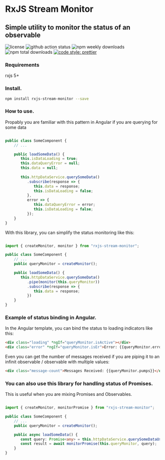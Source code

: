 # RxJS Stream Monitor
## Simple utility to monitor the status of an observable


![license](https://img.shields.io/github/license/ehog90/rxjs-stream-monitor)
![github action status](https://github.com/ehog90/rxjs-stream-monitor/actions/workflows/push-actions.yml/badge.svg?branch=main)
![npm weekly downloads](https://img.shields.io/npm/dw/rxjs-stream-monitor)
![npm total downloads](https://img.shields.io/npm/dt/rxjs-stream-monitor)
[![code style: prettier](https://img.shields.io/badge/code_style-prettier-ff69b4.svg?style=flat-square)](https://github.com/prettier/prettier)

### Requirements

rxjs 5+

### Install.

```bash
npm install rxjs-stream-monitor --save

```

### How to use.

Propably you are familiar with this pattern in Angular if you are querying for some data

```typescript

public class SomeComponent {
    // ...

    public loadSomeData() {
       this.isDataLoading = true;
       this.dataQueryError = null;
       this.data = null;
       
       this.httpDataService.querySomeData()
          .subscribe(response => {
             this.data = response;
             this.isDataLoading = false;
          }, 
          error => {
             this.dataQueryError = error;
             this.isDataLoading = false;
          });
    }
}

```

With this library, you can simplify the status monitoring like this:

```typescript

import { createMonitor, monitor } from "rxjs-stream-monitor";

public class SomeComponent {
    // ...
    public queryMonitor = createMonitor();

    public loadSomeData() {
       this.httpDataService.querySomeData()
          .pipe(monitor(this.queryMonitor))
          .subscribe(response => {
             this.data = response;
          })
    }
}

```

### Example of status binding in Angular.

In the Angular template, you can bind the status to loading indicators like this: 


```html
<div class="loading" *ngIf="queryMonitor.isActive"></div>
<div class="error" *ngIf="queryMonitor.isEr">Error: {{queryMonitor.error}}</div>

```

Even you can get the number of messages received if you are piping it to an infinit observable / observable with multiple values:


```html
<div class="message-count">Messages Received: {{queryMonitor.pumps}}</div>
```

### You can also use this library for handling status of Promises.

This is useful when you are mixing Promises and Observables.

```typescript

import { createMonitor, monitorPromise } from "rxjs-stream-monitor";

public class SomeComponent {
    // ...
    public queryMonitor = createMonitor();

    public async loadSomeData() {
       const query: Promise<any> = this.httpDataService.querySomeDataUsingPromiseApi();
       const result = await monitorPromise(this.queryMonitor, query);
    }
}
```